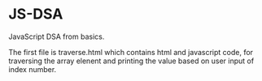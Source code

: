 # JS-DSA
JavaScript DSA from basics.

The first file is traverse.html which contains html and javascript code, for traversing the array elenent and printing the value based on user input of index number.


